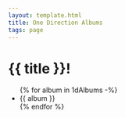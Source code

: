 ```yaml
---
layout: template.html
title: One Direction Albums
tags: page
---
```

    
# {{ title }}! 

<div class="albums">
<ul>
        {% for album in 1dAlbums -%}
      <li>  {{ album }} </li>
        {% endfor %}
</ul>
</div>